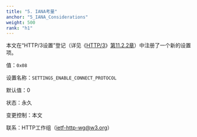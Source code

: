 ```yaml
---
title: "5. IANA考量"
anchor: "5_IANA_Considerations"
weight: 500
rank: "h1"
---
```


本文在“HTTP/3设置”登记（详见《[HTTP/3]()》[第11.2.2章]()）中注册了一个新的设置项。

值：`0x08`

设置名称：`SETTINGS_ENABLE_CONNECT_PROTOCOL`

默认值：0

状态：永久

变更控制：本文

联系：HTTP工作组（ietf-http-wg@w3.org）
